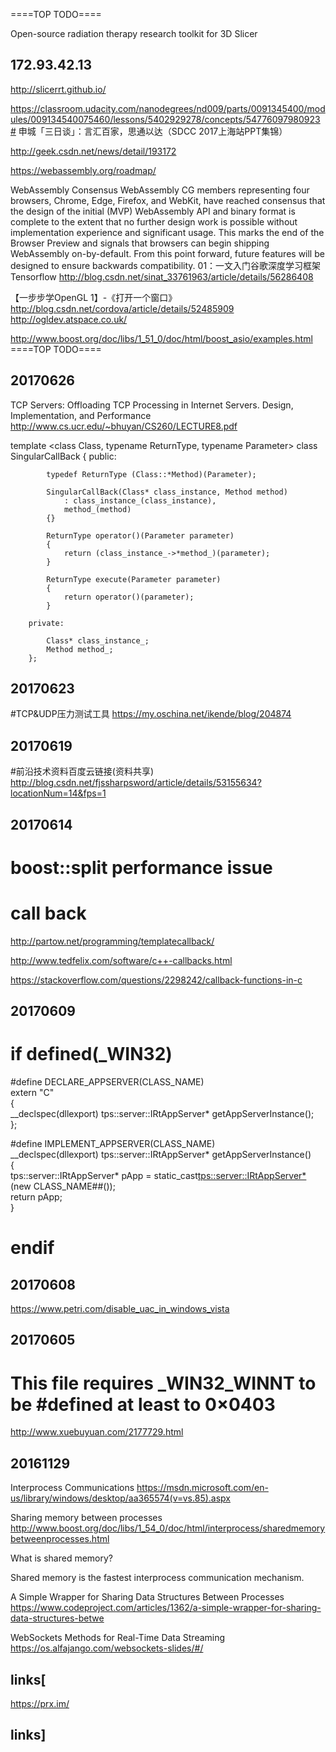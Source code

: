 ====TOP TODO====

Open-source radiation therapy research toolkit for 3D Slicer

## 172.93.42.13

http://slicerrt.github.io/

https://classroom.udacity.com/nanodegrees/nd009/parts/0091345400/modules/009134540075460/lessons/5402929278/concepts/54776097980923#
申城「三日谈」：言汇百家，思通以达（SDCC 2017上海站PPT集锦）

http://geek.csdn.net/news/detail/193172

https://webassembly.org/roadmap/

WebAssembly Consensus
WebAssembly CG members representing four browsers, Chrome, Edge, Firefox, and WebKit, have reached consensus that the design of the initial (MVP) WebAssembly API and binary format is complete to the extent that no further design work is possible without implementation experience and significant usage. This marks the end of the Browser Preview and signals that browsers can begin shipping WebAssembly on-by-default. From this point forward, future features will be designed to ensure backwards compatibility.
01：一文入门谷歌深度学习框架Tensorflow
http://blog.csdn.net/sinat_33761963/article/details/56286408

【一步步学OpenGL 1】-《打开一个窗口》
http://blog.csdn.net/cordova/article/details/52485909
http://ogldev.atspace.co.uk/

http://www.boost.org/doc/libs/1_51_0/doc/html/boost_asio/examples.html
====TOP TODO====

## 20170626
TCP Servers:
Offloading TCP Processing in Internet Servers.
Design, Implementation, and Performance
http://www.cs.ucr.edu/~bhuyan/CS260/LECTURE8.pdf

template <class Class, typename ReturnType, typename Parameter>
        class SingularCallBack
        {
        public:

            typedef ReturnType (Class::*Method)(Parameter);

            SingularCallBack(Class* class_instance, Method method)
                : class_instance_(class_instance),
                method_(method)
            {}

            ReturnType operator()(Parameter parameter)
            {
                return (class_instance_->*method_)(parameter);
            }

            ReturnType execute(Parameter parameter)
            {
                return operator()(parameter);
            }

        private:

            Class* class_instance_;
            Method method_;
        };

## 20170623
#TCP&UDP压力测试工具
https://my.oschina.net/ikende/blog/204874

## 20170619

#前沿技术资料百度云链接(资料共享)
http://blog.csdn.net/fjssharpsword/article/details/53155634?locationNum=14&fps=1

## 20170614

# boost::split performance issue
# call back
http://partow.net/programming/templatecallback/

http://www.tedfelix.com/software/c++-callbacks.html

https://stackoverflow.com/questions/2298242/callback-functions-in-c

## 20170609
# if defined(_WIN32)
#define DECLARE_APPSERVER(CLASS_NAME) \
    extern "C" \
{ \
    __declspec(dllexport) tps::server::IRtAppServer* getAppServerInstance(); \
};

#define IMPLEMENT_APPSERVER(CLASS_NAME) \
    __declspec(dllexport) tps::server::IRtAppServer* getAppServerInstance() \
{\
    tps::server::IRtAppServer* pApp = static_cast<tps::server::IRtAppServer*>(new CLASS_NAME##()); \
    return pApp; \
}

# endif

## 20170608
https://www.petri.com/disable_uac_in_windows_vista

## 20170605

# This file requires _WIN32_WINNT to be #defined at least to 0×0403
http://www.xuebuyuan.com/2177729.html


## 20161129

Interprocess Communications
https://msdn.microsoft.com/en-us/library/windows/desktop/aa365574(v=vs.85).aspx

Sharing memory between processes
http://www.boost.org/doc/libs/1_54_0/doc/html/interprocess/sharedmemorybetweenprocesses.html

What is shared memory?

Shared memory is the fastest interprocess communication mechanism. 

A Simple Wrapper for Sharing Data Structures Between Processes
https://www.codeproject.com/articles/1362/a-simple-wrapper-for-sharing-data-structures-betwe

WebSockets
Methods for Real-Time Data Streaming
https://os.alfajango.com/websockets-slides/#/

## links[
https://prx.im/
## links]
